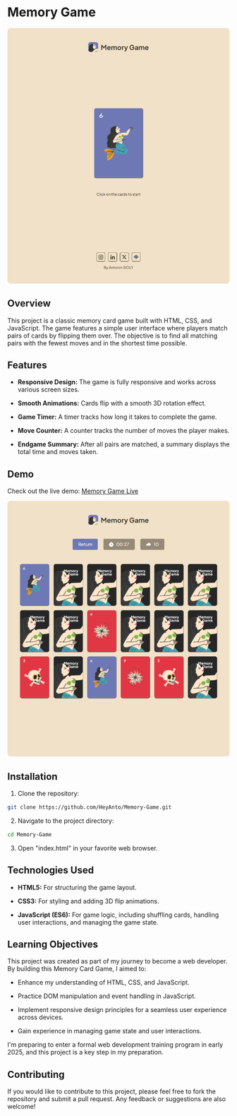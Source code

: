 # Memory Game
![Screenshot](Assets/readme-screenshot.png)

## Overview
This project is a classic memory card game built with HTML, CSS, and JavaScript. The game features a simple user interface where players match pairs of cards by flipping them over. The objective is to find all matching pairs with the fewest moves and in the shortest time possible.

## Features
* **Responsive Design:** The game is fully responsive and works across various screen sizes.

* **Smooth Animations:** Cards flip with a smooth 3D rotation effect.

* **Game Timer:** A timer tracks how long it takes to complete the game.

* **Move Counter:** A counter tracks the number of moves the player makes.

* **Endgame Summary:** After all pairs are matched, a summary displays the total time and moves taken.

## Demo
Check out the live demo: [Memory Game Live](https://heyanto.github.io/Memory-Game/)

![Screenshot](Assets/readme-screenshot2.png)

## Installation
1. Clone the repository:
```bash
git clone https://github.com/HeyAnto/Memory-Game.git
```
2. Navigate to the project directory:
```bash
cd Memory-Game
```
3. Open "index.html" in your favorite web browser.

## Technologies Used
* **HTML5:** For structuring the game layout.

* **CSS3:** For styling and adding 3D flip animations.

* **JavaScript (ES6):** For game logic, including shuffling cards, handling user interactions, and managing the game state.

## Learning Objectives
This project was created as part of my journey to become a web developer. By building this Memory Card Game, I aimed to:

* Enhance my understanding of HTML, CSS, and JavaScript.

* Practice DOM manipulation and event handling in JavaScript.

* Implement responsive design principles for a seamless user experience across devices.

* Gain experience in managing game state and user interactions.

I'm preparing to enter a formal web development training program in early 2025, and this project is a key step in my preparation.

## Contributing
If you would like to contribute to this project, please feel free to fork the repository and submit a pull request. Any feedback or suggestions are also welcome!